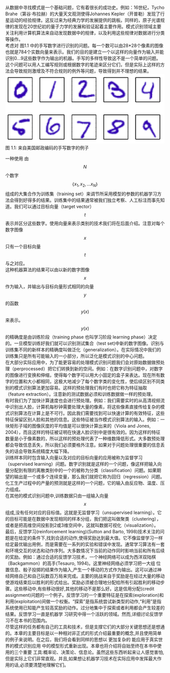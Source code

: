 从数据中寻找模式是一个基础问题，它有着很长的成功史。例如：16世纪，Tycho Brahe（第谷·布拉赫）的大量天文观测使得Johannes Kepler（开普勒）发现了行星运动的经验规律。这反过来为经典力学的发展提供的跳板。同样的，原子光谱规律的发现在20世纪初的量子力学的发展和验证起着主要作用。模式识别领域主要关注利用计算机算法来自动发现数据中的规律，以及利用这些规律对数据进行分类等操作。    
考虑对 图1.1 中的手写数字进行识别的问题。每一个数可以由28*28个像素的图像也就是784个实数向量来表示。我们的目的是建立一个以这样的向量作为输入并能识别0...9这些数字作为输出的机器。手写的多样性导致这不是一个简单的问题。这个问题可以用人工编写规则或根据数字的笔迹来区分它们，但是实际上这样的方法会导致规则激增及不符合规则的例外等问题，导致得到并不理想的结果。    
![图 1-1](images/handwrite.png)    
   图 1.1: 来自美国邮政编码的手写数字的例子    

一种使用 由$$ N $$ 个数字 $$｛x_1,x_2,...x_N｝$$ 组成的大集合作为训练集（training set）来调节所采用模型的参数的机器学习方法会得到好得多的结果。训练集中的结果通常被我们独立考察、人工标注而事先知道。我们可以通过目标向量（target vector） $$ t $$ 表示并区分这些数字。使用向量来表示类别的技术我们将在后面介绍。注意对每个数字图像 $$ x $$ 只有一个目标向量 $$ t $$ 与之对应。    
这种机器算法的结果可以由以新的数字图像 $$ x $$ 作为输入，并输出与目标向量形式相同的向量 $$ y $$ 的函数 $$ y(x) $$ 来表示。
$$ y(x) $$ 的精确度是由训练阶段（training phase 也叫学习阶段 learning phase）决定的。一旦模型训练好我们就可以识别测试集合（test set)中新的数字图像。识别与训练集不同的新样本的精确度叫做泛化（generalization）。在实际情况中我们的训练集只是所有可能输入的一小部分，所以泛化是模式识别的中心问题。     
在大部分实际应用中，为了能更容易的处理模式识别问题我们会对原始数据做预处理（perprocessed）把它们转换到新的空间。例如：在数字识别问题中，对数字的图像进行变换和伸缩，使得每个数字可以用大小固定的盒子来表达。现在所有数字的位置和大小都相同，这极大地减少了每个数字类的变化性，使后续区别不同类别的模式识别算法更加容易。这样的预处理我们有时也把它称为特征抽取（feature extraction）。注意新的测试数据必须和训练数据做一样的预处理。    
有时我们为了加快计算速度也会进行预处理。例如：我们需要实时的从高清视频流中识别出人脸，计算机每秒钟需要处理大量的像素，将这些像素直接传给复杂的模式识别算法在计算上是不可行。因此我们需要找到可以快速计算的有效特征，这些特征保留区别人脸和其他的信息。这些特征被当作模式识别算法的输入。例如：一块矩形子域的图像灰度的平均值是可以很快计算出来的（Viola and Jones,
2004），而且这样的特征被证明在快速人脸识别中是很有效的。因为这样的特征数量是小于像素数的，所以这样的预处理代表了一种维数降低形式。大多数预处理都会导致信息丢失，所以我们必须要格外注意。如果对于问题处理很重要的信息丢失的话会导致系统精度大幅下降。     
训练样本同时包含输入向量以及对应的目标向量的应用被称为监督学习（supervised learning）问题。数字识别就是这样的一个问题，像这样把输入向量分配到有限的离散类别中的一个的被称为分类（classification）问题。如果期望的输出是一个或多个连续变量，那么我们就把它称为回归（regression）问题。化工生产过程中的产量的预测就是这样的一个问题，它的输入由反应物、温度、压力组成。     
在其他的模式识别问题中,训练数据只由一组输入向量 $$ x $$ 组成,没有任何对应的目标值。这就是无监督学习（unsupervised learning）。它的目标可能是在数据中发现相同的样本分组，我们把这叫做聚类（clustering），或者是把高维空间投影到2或3维空间中，这就叫数据可视化（visualization）。    
最后，反馈学习(reinforcement learning)(Sutton and Barto, 1998)技术关注的问题是在给定的条件下,找到合适的动作,使得奖励达到最大值。它不像监督学习一样给定最优输出用例，而是需要在一系列的实验和错误中发现。通常学习算法有一套和环境交互的状态和动作序列。大多数情况下当前的动作同时影响当前和所有后续的奖励。例如：通过合适的反馈学习技术，一个神经网络可以成为西洋双陆棋（Backgammon）的高手(Tesauro, 1994)。这里神经网络必须学习把一大组
位置信息、骰子投掷的结果作为输入,产生一个移动的方式作为输出。这可以通过神经网络自己和自己玩数百万局来完成。主要的挑战来自于奖励是在经过大量的移动使游戏结束后以胜利的形式给出。奖励必须被合理地分配给所有引起胜利的移动步骤。这些移动中,有些移动很好,其他的移动不是那么好。这是信用分配(credit assignment)问题的一个例子。反馈学习的一个重要特征是在探索(exploration)和利用(exploitation)间做一个权衡。“探索”是指系统尝试新类型的动作,“利用”是指系统使用已知能产生较高奖励的动作。过分地集中于探索或者利用都会产生较差的结果。反馈学习一直是机器学 习研究中得一个活跃的领域。然而,详细讨论反馈学习不在本书的范围内。    
尽管这样的任务都有自己的工具和技术，但是支撑它们的大部分关键思想还是想通的。本章的主要目标是以一种相对非正式的形式介绍最重要的概念,并且使用简单的例子来说明。在之后，我们将会看到同样的思想以 更加复杂的 能应用于真实世界的模式识别应用 中的模型形式重新出现。本章也将介绍将自始至终在本书中使用的三个重要 工具:概率论、决策论、信息论。虽然这些东西听起来让人感觉害怕,但是实际上它们非常直观。并且,如果想让机器学习技术在实际应用中发挥最大作用的话,必须要清楚地理解它们。
